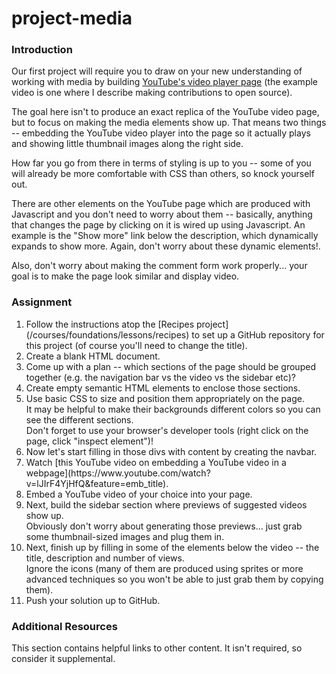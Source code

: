 # project-media
### Introduction

Our first project will require you to draw on your new understanding of working with media by building [YouTube's video player page](https://www.youtube.com/watch?v=V74l_zS1x8E) (the example video is one where I describe making contributions to open source).

The goal here isn't to produce an exact replica of the YouTube video page, but to focus on making the media elements show up.  That means two things -- embedding the YouTube video player into the page so it actually plays and showing little thumbnail images along the right side.

How far you go from there in terms of styling is up to you -- some of you will already be more comfortable with CSS than others, so knock yourself out.

There are other elements on the YouTube page which are produced with Javascript and you don't need to worry about them -- basically, anything that changes the page by clicking on it is wired up using Javascript.  An example is the "Show more" link below the description, which dynamically expands to show more.  Again, don't worry about these dynamic elements!.

Also, don't worry about making the comment form work properly... your goal is to make the page look similar and display video.

### Assignment

<ol>
<li>Follow the instructions atop the [Recipes project](/courses/foundations/lessons/recipes) to set up a GitHub repository for this project (of course you'll need to change the title).</li>
<li>Create a blank HTML document.</li>
<li>Come up with a plan -- which sections of the page should be grouped together (e.g. the navigation bar vs the video vs the sidebar etc)?</li>
<li>Create empty semantic HTML elements to enclose those sections.</li>
<li>
Use basic CSS to size and position them appropriately on the page.<br>
It may be helpful to make their backgrounds different colors so you can see the different sections.<br>
Don't forget to use your browser's developer tools (right click on the page, click "inspect element")!
</li>
<li>Now let's start filling in those divs with content by creating the navbar.</li>
<li>Watch [this YouTube video on embedding a YouTube video in a webpage](https://www.youtube.com/watch?v=lJIrF4YjHfQ&feature=emb_title).</li>
<li>Embed a YouTube video of your choice into your page.</li>
<li>Next, build the sidebar section where previews of suggested videos show up.<br>Obviously don't worry about generating those previews... just grab some thumbnail-sized images and plug them in.</li>
<li>Next, finish up by filling in some of the elements below the video -- the title, description and number of views.<br>Ignore the icons (many of them are produced using sprites or more advanced techniques so you won't be able to just grab them by copying them).</li>
<li>Push your solution up to GitHub.</li>
</ol>

### Additional Resources
This section contains helpful links to other content. It isn't required, so consider it supplemental.
